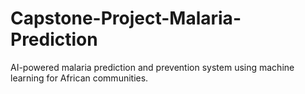 # Capstone-Project-Malaria-Prediction
AI-powered malaria prediction and prevention system using machine learning for African communities.
